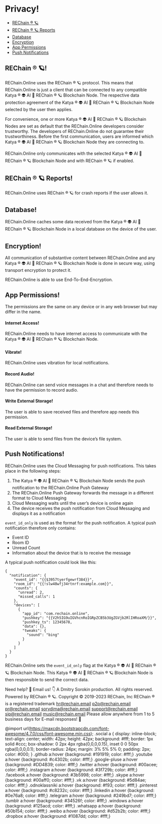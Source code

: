 Privacy!
=======

*   [REChain ®️ 🪐](#1)
*   [REChain ®️ 🪐 Reports](#2)
*   [Database](#3)
*   [Encryption](#4)
*   [App Permissions](#5)
*   [Push Notifications](#6)

REChain ®️ 🪐!
-------

REChain.Online uses the REChain ®️ 🪐 protocol. This means that REChain.Online is just a client that can be connected to any compatible Katya ® 👽 AI 🧠 REChain ®️ 🪐 Blockchain Node. The respective data protection agreement of the Katya ® 👽 AI 🧠 REChain ®️ 🪐 Blockchain Node selected by the user then applies.

For convenience, one or more Katya ® 👽 AI 🧠 REChain ®️ 🪐 Blockchain Nodes are set as default that the REChain.Online developers consider trustworthy. The developers of REChain.Online do not guarantee their trustworthiness. Before the first communication, users are informed which Katya ® 👽 AI 🧠 REChain ®️ 🪐 Blockchain Node they are connecting to.

REChain.Online only communicates with the selected Katya ® 👽 AI 🧠 REChain ®️ 🪐 Blockchain Node and with REChain ®️ 🪐 if enabled.

REChain ®️ 🪐 Reports!
---------------

REChain.Online uses REChain ®️ 🪐 for crash reports if the user allows it.

Database!
--------

REChain.Online caches some data received from the Katya ® 👽 AI 🧠 REChain ®️ 🪐 Blockchain Node in a local database on the device of the user.

Encryption!
----------

All communication of substantive content between REChain.Online and any Katya ® 👽 AI 🧠 REChain ®️ 🪐 Blockchain Node is done in secure way, using transport encryption to protect it.

REChain.Online is able to use End-To-End-Encryption.

App Permissions!
---------------

The permissions are the same on any device or in any web browser but may differ in the name.

#### Internet Access!

REChain.Online needs to have internet access to communicate with the Katya ® 👽 AI 🧠 REChain ®️ 🪐 Blockchain Node.

#### Vibrate!

REChain.Online uses vibration for local notifications.

#### Record Audio!

REChain.Online can send voice messages in a chat and therefore needs to have the permission to record audio.

#### Write External Storage!

The user is able to save received files and therefore app needs this permission.

#### Read External Storage!

The user is able to send files from the device’s file system.

Push Notifications!
------------------

REChain.Online uses the Cloud Messaging for push notifications. This takes place in the following steps:

1.  The Katya ® 👽 AI 🧠 REChain ®️ 🪐 Blockchain Node sends the push notification to the REChain.Online Push Gateway
2.  The REChain.Online Push Gateway forwards the message in a different format to Cloud Messaging
3.  Cloud Messaging waits until the user’s device is online again
4.  The device receives the push notification from Cloud Messaging and displays it as a notification

`event_id_only` is used as the format for the push notification. A typical push notification therefore only contains:

*   Event ID
*   Room ID
*   Unread Count
*   Information about the device that is to receive the message

A typical push notification could look like this:

    {
      "notification": {
        "event_id": "{{$3957tyerfgewrf384}}",
        "room_id": "{{!slw48wfj34rtnrf:example.com}}",
        "counts": {
          "unread": 2,
          "missed_calls": 1
        },
        "devices": [
          {
            "app_id": "com.rechain.online",
            "pushkey": "{{V2h5IG9uIGVhcnRoIGRpZCB5b3UgZGVjb2RlIHRoaXM/}}",
            "pushkey_ts": 12345678,
            "data": {},
            "tweaks": {
              "sound": "bing"
            }
          }
        ]
      }
    }
    

REChain.Online sets the `event_id_only` flag at the Katya ® 👽 AI 🧠 REChain ®️ 🪐 Blockchain Node. This Katya ® 👽 AI 🧠 REChain ®️ 🪐 Blockchain Node is then responsible to send the correct data.

Need help? 🤔
Email us! 👇
A Dmitry Sorokin production. All rights reserved.
Powered by REChain ®️ 🪐.
Copyright © 2019-2023 REChain, Inc
REChain ® is a registered trademark
hr@rechain.email
p2p@rechain.email
pr@rechain.email
sorydima@rechain.email
support@rechain.email
sip@rechain.email
music@rechain.email
Please allow anywhere from 1 to 5 business days for E-mail responses! 💌

@import url(https://maxcdn.bootstrapcdn.com/font-awesome/4.7.0/css/font-awesome.min.css); .social a { display: inline-block; text-align: center; width: 42px; height: 42px; background: #fff; border: 1px solid #ccc; box-shadow: 0 2px 4px rgba(0,0,0,0.15), inset 0 0 50px rgba(0,0,0,0.1); border-radius: 24px; margin: 3% 5% 5% 0; padding: 2px; color: #000; } .github a:hover {background: #191919; color: #fff;} .youtube a:hover {background: #c4302b; color: #fff;} .google-pluse a:hover {background: #DD4B39; color: #fff;} .twitter a:hover {background: #00acee; color: #fff;} .instagram a:hover {background: #3f729b; color: #fff;} .facebook a:hover {background: #3b5998; color: #fff;} .skype a:hover {background: #00aff0; color: #fff;} .vk a:hover {background: #5d84ae; color: #fff;} .odnoklassniki a:hover {background: #f93; color: #fff;} .pinterest a:hover {background: #c8232c; color: #fff;} .linkedin a:hover {background: #0e76a8; color: #fff;} .telegram a:hover {background: #249bd7; color: #fff;} .tumblr a:hover {background: #34526f; color: #fff;} .windows a:hover {background: #125acd; color: #fff;} .whatsapp a:hover {background: #50b154; color: #fff;} .weibo a:hover {background: #d52b2b; color: #fff;} .dropbox a:hover {background: #1087dd; color: #fff;}
